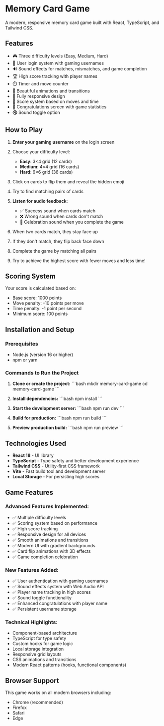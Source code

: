 # Memory Card Game

A modern, responsive memory card game built with React, TypeScript, and Tailwind CSS.

## Features

- 🎮 Three difficulty levels (Easy, Medium, Hard)
- 👤 User login system with gaming usernames
- 🔊 Sound effects for matches, mismatches, and game completion
- 🏆 High score tracking with player names
- ⏱️ Timer and move counter
- 🎨 Beautiful animations and transitions
- 📱 Fully responsive design
- 🎯 Score system based on moves and time
- 🎉 Congratulations screen with game statistics
- 🔇 Sound toggle option

## How to Play

1. **Enter your gaming username** on the login screen
2. Choose your difficulty level:

   - **Easy**: 3×4 grid (12 cards)
   - **Medium**: 4×4 grid (16 cards)
   - **Hard**: 6×6 grid (36 cards)

3. Click on cards to flip them and reveal the hidden emoji
4. Try to find matching pairs of cards
5. **Listen for audio feedback**:
   - ✅ Success sound when cards match
   - ❌ Wrong sound when cards don't match
   - 🎉 Celebration sound when you complete the game
6. When two cards match, they stay face up
7. If they don't match, they flip back face down
8. Complete the game by matching all pairs
9. Try to achieve the highest score with fewer moves and less time!

## Scoring System

Your score is calculated based on:

- Base score: 1000 points
- Move penalty: -10 points per move
- Time penalty: -1 point per second
- Minimum score: 100 points

## Installation and Setup

### Prerequisites

- Node.js (version 16 or higher)
- npm or yarn

### Commands to Run the Project

1. **Clone or create the project:**
   \`\`\`bash
   mkdir memory-card-game
   cd memory-card-game
   \`\`\`

2. **Install dependencies:**
   \`\`\`bash
   npm install
   \`\`\`

3. **Start the development server:**
   \`\`\`bash
   npm run dev
   \`\`\`

4. **Build for production:**
   \`\`\`bash
   npm run build
   \`\`\`

5. **Preview production build:**
   \`\`\`bash
   npm run preview
   \`\`\`

## Technologies Used

- **React 18** - UI library
- **TypeScript** - Type safety and better development experience
- **Tailwind CSS** - Utility-first CSS framework
- **Vite** - Fast build tool and development server
- **Local Storage** - For persisting high scores

## Game Features

### Advanced Features Implemented:

- ✅ Multiple difficulty levels
- ✅ Scoring system based on performance
- ✅ High score tracking
- ✅ Responsive design for all devices
- ✅ Smooth animations and transitions
- ✅ Modern UI with gradient backgrounds
- ✅ Card flip animations with 3D effects
- ✅ Game completion celebration

### New Features Added:

- ✅ User authentication with gaming usernames
- ✅ Sound effects system with Web Audio API
- ✅ Player name tracking in high scores
- ✅ Sound toggle functionality
- ✅ Enhanced congratulations with player name
- ✅ Persistent username storage

### Technical Highlights:

- Component-based architecture
- TypeScript for type safety
- Custom hooks for game logic
- Local storage integration
- Responsive grid layouts
- CSS animations and transitions
- Modern React patterns (hooks, functional components)

## Browser Support

This game works on all modern browsers including:

- Chrome (recommended)
- Firefox
- Safari
- Edge
